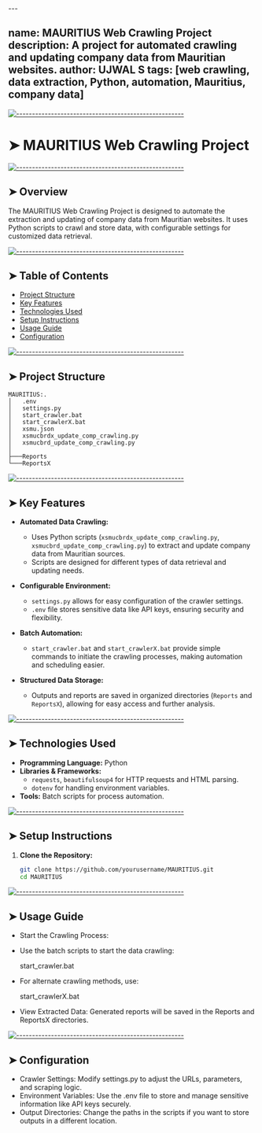 <!-- ⚠️ This README has been generated from the file(s) "blueprint.md" ⚠️-->---
name: MAURITIUS Web Crawling Project
description: A project for automated crawling and updating company data from Mauritian websites.
author: UJWAL S
tags: [web crawling, data extraction, Python, automation, Mauritius, company data]
---


[![-----------------------------------------------------](https://raw.githubusercontent.com/andreasbm/readme/master/assets/lines/colored.png)](#mauritius-web-crawling-project)

# ➤ MAURITIUS Web Crawling Project


[![-----------------------------------------------------](https://raw.githubusercontent.com/andreasbm/readme/master/assets/lines/colored.png)](#overview)

## ➤ Overview
The MAURITIUS Web Crawling Project is designed to automate the extraction and updating of company data from Mauritian websites. It uses Python scripts to crawl and store data, with configurable settings for customized data retrieval.


[![-----------------------------------------------------](https://raw.githubusercontent.com/andreasbm/readme/master/assets/lines/colored.png)](#table-of-contents)

## ➤ Table of Contents
- [Project Structure](#project-structure)
- [Key Features](#key-features)
- [Technologies Used](#technologies-used)
- [Setup Instructions](#setup-instructions)
- [Usage Guide](#usage-guide)
- [Configuration](#configuration)


[![-----------------------------------------------------](https://raw.githubusercontent.com/andreasbm/readme/master/assets/lines/colored.png)](#project-structure)

## ➤ Project Structure

    MAURITIUS:.
    │   .env
    │   settings.py
    │   start_crawler.bat
    │   start_crawlerX.bat
    │   xsmu.json
    │   xsmucbrdx_update_comp_crawling.py
    │   xsmucbrd_update_comp_crawling.py
    │
    ├───Reports
    └───ReportsX



[![-----------------------------------------------------](https://raw.githubusercontent.com/andreasbm/readme/master/assets/lines/colored.png)](#key-features)

## ➤ Key Features
- **Automated Data Crawling:**
  - Uses Python scripts (`xsmucbrdx_update_comp_crawling.py`, `xsmucbrd_update_comp_crawling.py`) to extract and update company data from Mauritian sources.
  - Scripts are designed for different types of data retrieval and updating needs.

- **Configurable Environment:**
  - `settings.py` allows for easy configuration of the crawler settings.
  - `.env` file stores sensitive data like API keys, ensuring security and flexibility.

- **Batch Automation:**
  - `start_crawler.bat` and `start_crawlerX.bat` provide simple commands to initiate the crawling processes, making automation and scheduling easier.

- **Structured Data Storage:**
  - Outputs and reports are saved in organized directories (`Reports` and `ReportsX`), allowing for easy access and further analysis.


[![-----------------------------------------------------](https://raw.githubusercontent.com/andreasbm/readme/master/assets/lines/colored.png)](#technologies-used)

## ➤ Technologies Used
- **Programming Language:** Python
- **Libraries & Frameworks:**
  - `requests`, `beautifulsoup4` for HTTP requests and HTML parsing.
  - `dotenv` for handling environment variables.
- **Tools:** Batch scripts for process automation.


[![-----------------------------------------------------](https://raw.githubusercontent.com/andreasbm/readme/master/assets/lines/colored.png)](#setup-instructions)

## ➤ Setup Instructions
1. **Clone the Repository:**
   ```bash
   git clone https://github.com/yourusername/MAURITIUS.git
   cd MAURITIUS


[![-----------------------------------------------------](https://raw.githubusercontent.com/andreasbm/readme/master/assets/lines/colored.png)](#usage-guide)

## ➤ Usage Guide
 - Start the Crawling Process:
 - Use the batch scripts to start the data crawling:

    start_crawler.bat

 - For alternate crawling methods, use:

    start_crawlerX.bat

- View Extracted Data: Generated reports will be saved in the Reports and ReportsX directories.


[![-----------------------------------------------------](https://raw.githubusercontent.com/andreasbm/readme/master/assets/lines/colored.png)](#configuration)

## ➤ Configuration
 - Crawler Settings: Modify settings.py to adjust the URLs, parameters, and scraping logic.
 - Environment Variables: Use the .env file to store and manage sensitive information like API keys securely.
 - Output Directories: Change the paths in the scripts if you want to store outputs in a different location.